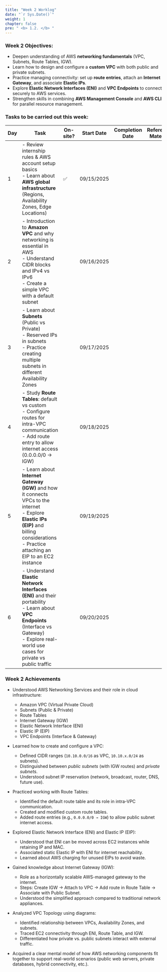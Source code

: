 ```yaml
---
title: "Week 2 Worklog"
date: "`r Sys.Date()`"
weight: 1
chapter: false
pre: " <b> 1.2. </b> "
---
```


### Week 2 Objectives:

- Deepen understanding of AWS **networking fundamentals** (VPC, Subnets, Route Tables, IGW).  
- Learn how to design and configure a **custom VPC** with both public and private subnets.  
- Practice managing connectivity: set up **route entries**, attach an **Internet Gateway**, and associate **Elastic IPs**.  
- Explore **Elastic Network Interfaces (ENI)** and **VPC Endpoints** to connect securely to AWS services.  
- Strengthen skills in combining **AWS Management Console** and **AWS CLI** for parallel resource management.  

### Tasks to be carried out this week:

| Day | Task                                                                                                                                                                                                  | On-site? | Start Date | Completion Date | Reference Material |
| --- | ----------------------------------------------------------------------------------------------------------------------------------------------------------------------------------------------------- | -------- | ---------- | --------------- | ------------------ |
| 1   | - Review internship rules & AWS account setup basics <br> - Learn about **AWS global infrastructure** (Regions, Availability Zones, Edge Locations)                                                   | ✅       | 09/15/2025 |                 |                    |
| 2   | - Introduction to **Amazon VPC** and why networking is essential in AWS <br> - Understand CIDR blocks and IPv4 vs IPv6 <br> - Create a simple VPC with a default subnet                               |          | 09/16/2025 |                 |                    |
| 3   | - Learn about **Subnets** (Public vs Private) <br> - Reserved IPs in subnets <br> - Practice creating multiple subnets in different Availability Zones                                                |          | 09/17/2025 |                 |                    |
| 4   | - Study **Route Tables**: default vs custom <br> - Configure routes for intra-VPC communication <br> - Add route entry to allow internet access (0.0.0.0/0 → IGW)                                     |          | 09/18/2025 |                 |                    |
| 5   | - Learn about **Internet Gateway (IGW)** and how it connects VPCs to the internet <br> - Explore **Elastic IPs (EIP)** and billing considerations <br> - Practice attaching an EIP to an EC2 instance |          | 09/19/2025 |                 |                    |
| 6   | - Understand **Elastic Network Interfaces (ENI)** and their portability <br> - Learn about **VPC Endpoints** (Interface vs Gateway) <br> - Explore real-world use cases for private vs public traffic |          | 09/20/2025 |                 |                    |

### Week 2 Achievements

- Understood AWS Networking Services and their role in cloud infrastructure:

  - Amazon VPC (Virtual Private Cloud)
  - Subnets (Public & Private)
  - Route Tables
  - Internet Gateway (IGW)
  - Elastic Network Interface (ENI)
  - Elastic IP (EIP)
  - VPC Endpoints (Interface & Gateway)

- Learned how to create and configure a VPC:

  - Defined CIDR ranges (`10.10.0.0/16` as VPC, `10.10.x.0/24` as subnets).
  - Distinguished between _public subnets_ (with IGW routes) and _private subnets_.
  - Understood subnet IP reservation (network, broadcast, router, DNS, future use).

- Practiced working with Route Tables:

  - Identified the default route table and its role in intra-VPC communication.
  - Created and modified custom route tables.
  - Added route entries (e.g., `0.0.0.0/0 → IGW`) to allow public subnet internet access.

- Explored Elastic Network Interface (ENI) and Elastic IP (EIP):

  - Understood that ENI can be moved across EC2 instances while retaining IP and MAC.
  - Associated static Elastic IP with ENI for internet reachability.
  - Learned about AWS charging for unused EIPs to avoid waste.

- Gained knowledge about Internet Gateway (IGW):

  - Role as a horizontally scalable AWS-managed gateway to the internet.
  - Steps: Create IGW → Attach to VPC → Add route in Route Table → Associate with Public Subnet.
  - Understood the simplified approach compared to traditional network appliances.

- Analyzed VPC Topology using diagrams:

  - Identified relationship between VPCs, Availability Zones, and subnets.
  - Traced EC2 connectivity through ENI, Route Table, and IGW.
  - Differentiated how private vs. public subnets interact with external traffic.

- Acquired a clear mental model of how AWS networking components fit together to support real-world scenarios (public web servers, private databases, hybrid connectivity, etc.).
